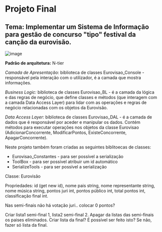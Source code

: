 # Projeto Final

## Tema: Implementar um Sistema de Informação para gestão de concurso "tipo" festival da canção da eurovisão.

![image](https://github.com/RitAmaral/IntegracaoSistemasInformacao/assets/132366922/f1287a71-6e84-4375-a68b-eb19ddcab248)

**Padrão de arquitetura:** N-tier

*Camada de Apresentação:* biblioteca de classes Eurovisao_Console - responsável pela interação com o utilizador, é a camada que mostra informações.

*Business Logic:* biblioteca de classes Eurovisao_BL - é a camada da lógica e das regras de negócio, que define classes e métodos (que interagem com a camada Data Access Layer) para lidar com as operações e regras de negócio relacionadas com os objetos da Eurovisão.

*Data Access Layer:* biblioteca de classes Eurovisao_DAL - é a camada de dados que é responsável por aceder e manipular os dados. Contém métodos para executar operações nos objetos da classe Eurovisao (AdicionarConcorrente, ModificarPontos, ExisteConcorrente, ApagarConcorrente). 

Neste projeto também foram criadas as seguintes biblitoecas de classes:

- Eurovisao_Constantes - para ser possível a serialização
- ToolBox - para ser possível atribuir um id automático
- SerializeTools - para ser possível a serialização

Classe: Eurovisão

Propriedades: id (get new id), nome pais string, nome representante string, nome música string, pontos juri int, pontos público int, total pontos int, classificação final int.

Nas semi-finais não há votação juri.. colocar 0 pontos?

Criar lista1 semi-final 1, lista2 semi-final 2. Apagar da listas das semi-finais os paises eliminados. Criar lista da final? É possível ser feito isto? Se não, fazer só lista da final.
